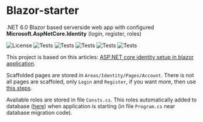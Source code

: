 # Blazor-starter

.NET 6.0 Blazor based serverside web app with configured **Microsoft.AspNetCore.Identity** (login, register, roles)

![License](https://img.shields.io/badge/License-Apache%20License%202.0-blue)
![Tests](https://img.shields.io/badge/dotnet%20version-6.0-blue)
![Tests](https://img.shields.io/github/stars/awitwicki/Blazor-starter)
![Tests](https://img.shields.io/github/forks/awitwicki/Blazor-starter)
![Tests](https://img.shields.io/github/issues-pr/awitwicki/Blazor-starter)
![Tests](https://img.shields.io/github/last-commit/awitwicki/Blazor-starter)

This project is based on this articles: [ASP.NET core identity setup in blazor application](https://www.pragimtech.com/blog/blazor/asp.net-core-identity-setup-in-blazor-application/).

Scaffolded pages are stored in `Areas/Identity/Pages/Account`. There is not all pages are scaffoled, only `Login` and `Register`, if you want more, then use [this steps](https://www.pragimtech.com/blog/blazor/asp.net-core-identity-setup-in-blazor-application/).

Avaliable roles are stored in file `Consts.cs`. This roles automatically added to database ([here](https://github.com/awitwicki/Blazor-starter/blob/4bfef9c49ddb6a736b17b2eb0225a66e3e463414/Blazor-starter/Program.cs#L38)) when application is starting (in file `Program.cs` near database migration code).
